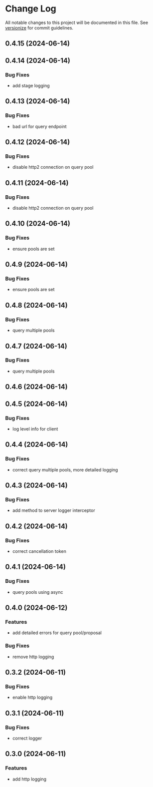 # Change Log

All notable changes to this project will be documented in this file. See [versionize](https://github.com/versionize/versionize) for commit guidelines.

<a name="0.4.15"></a>
## 0.4.15 (2024-06-14)

<a name="0.4.14"></a>
## 0.4.14 (2024-06-14)

### Bug Fixes

* add stage logging

<a name="0.4.13"></a>
## 0.4.13 (2024-06-14)

### Bug Fixes

* bad url for query endpoint

<a name="0.4.12"></a>
## 0.4.12 (2024-06-14)

### Bug Fixes

* disable http2 connection on query pool

<a name="0.4.11"></a>
## 0.4.11 (2024-06-14)

### Bug Fixes

* disable http2 connection on query pool

<a name="0.4.10"></a>
## 0.4.10 (2024-06-14)

### Bug Fixes

* ensure pools are set

<a name="0.4.9"></a>
## 0.4.9 (2024-06-14)

### Bug Fixes

* ensure pools are set

<a name="0.4.8"></a>
## 0.4.8 (2024-06-14)

### Bug Fixes

* query multiple pools

<a name="0.4.7"></a>
## 0.4.7 (2024-06-14)

### Bug Fixes

* query multiple pools

<a name="0.4.6"></a>
## 0.4.6 (2024-06-14)

<a name="0.4.5"></a>
## 0.4.5 (2024-06-14)

### Bug Fixes

* log level info for client

<a name="0.4.4"></a>
## 0.4.4 (2024-06-14)

### Bug Fixes

* correct query multiple pools, more detailed logging

<a name="0.4.3"></a>
## 0.4.3 (2024-06-14)

### Bug Fixes

* add method to server logger interceptor

<a name="0.4.2"></a>
## 0.4.2 (2024-06-14)

### Bug Fixes

* correct cancellation token

<a name="0.4.1"></a>
## 0.4.1 (2024-06-14)

### Bug Fixes

* query pools using async

<a name="0.4.0"></a>
## 0.4.0 (2024-06-12)

### Features

* add detailed errors for query pool/proposal

### Bug Fixes

* remove http logging

<a name="0.3.2"></a>
## 0.3.2 (2024-06-11)

### Bug Fixes

* enable http logging

<a name="0.3.1"></a>
## 0.3.1 (2024-06-11)

### Bug Fixes

* correct logger

<a name="0.3.0"></a>
## 0.3.0 (2024-06-11)

### Features

* add http logging

